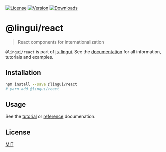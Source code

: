[![License][Badge-License]][License]
[![Version][Badge-Version]][Package]
[![Downloads][Badge-Downloads]][Package]

# @lingui/react 

> React components for internationalization

`@lingui/react` is part of [js-lingui][jsLingui]. See the [documentation][Documentation] for all information, tutorials and examples.

## Installation

```sh
npm install --save @lingui/react
# yarn add @lingui/react
```

## Usage

See the [tutorial][Tutorial] or [reference][Reference] documenation.

## License

[MIT][License]

[License]: https://github.com/lingui/js-lingui/blob/master/LICENSE
[jsLingui]: https://github.com/lingui/js-lingui
[Documentation]: https://lingui.github.io/js-lingui/
[Tutorial]: https://lingui.github.io/js-lingui/tutorials/react.html
[Reference]: https://lingui.github.io/js-lingui/ref/react.html
[Package]: https://www.npmjs.com/package/@lingui/react
[Badge-Downloads]: https://img.shields.io/npm/dw/@lingui/react.svg
[Badge-Version]: https://img.shields.io/npm/v/@lingui/react.svg 
[Badge-License]: https://img.shields.io/npm/l/@lingui/react.svg
